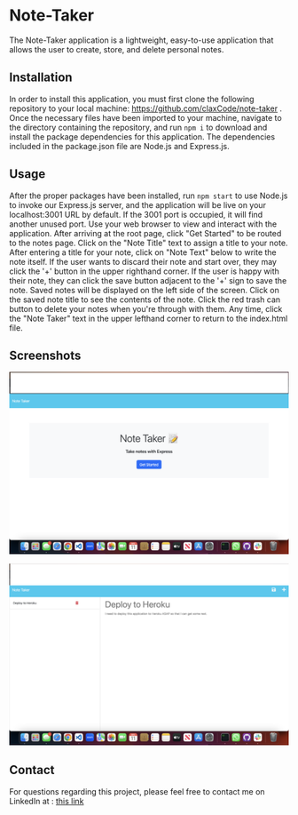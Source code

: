 # Note-Taker

The Note-Taker application is a lightweight, easy-to-use application that allows the user to create, store, and delete personal notes.

## Installation

In order to install this application, you must first clone the following repository to your local machine: https://github.com/claxCode/note-taker . Once the necessary files have been imported to your machine, navigate to the directory containing the repository, and run `npm i` to download and install the package dependencies for this application. The dependencies included in the package.json file are Node.js and Express.js. 

## Usage

After the proper packages have been installed, run `npm start` to use Node.js to invoke our Express.js server, and the application will be live on your localhost:3001 URL by default. If the 3001 port is occupied, it will find another unused port. Use your web browser to view and interact with the application. After arriving at the root page, click "Get Started" to be routed to the notes page. Click on the "Note Title" text to assign a title to your note. After entering a title for your note, click on "Note Text" below to write the note itself. If the user wants to discard their note and start over, they may click the '+' button in the upper righthand corner. If the user is happy with their note, they can click the save button adjacent to the '+' sign to save the note. Saved notes will be displayed on the left side of the screen. Click on the saved note title to see the contents of the note. Click the red trash can button to delete your notes when you're through with them. Any time, click the "Note Taker" text in the upper lefthand corner to return to the index.html file.

## Screenshots

![Home page](Homepage.png)



![Notes Page](Notes.png)

## Contact

For questions regarding this project, please feel free to contact me on LinkedIn at : <a href="https://www.linkedin.com/in/joshua-claxton-916a2a272/">this link</a>

